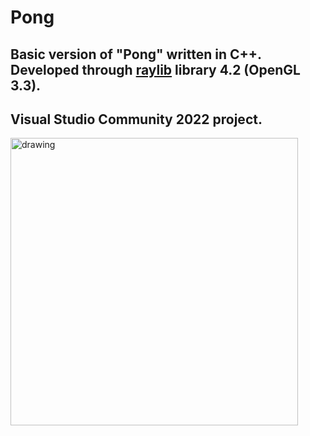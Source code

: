 # Pong  

Basic version of "Pong" written in C++.  
Developed through [raylib](https://github.com/raysan5/raylib) library 4.2 (OpenGL 3.3).  
---  
Visual Studio Community 2022 project.  
---  
<img src="https://i.postimg.cc/fLXTsmGc/RD36XCL.png" alt="drawing" width="460"/>

